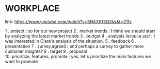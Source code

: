 # WORKPLACE

link: https://www.youtube.com/watch?v=3HAXKf3QSks&t=211s

1 . project : so for our new project
2 . market trends : I think we should start by analyzing the latest market trends
3 . budget
4 . analysis /əˈnæl.ə.sɪs/ : I was interested in Clare's analysis of the situation.
5 . feedback
6 . presentation
7 . survey,agreed : and perhaps a survey to gather more customer insights?
8 . target
9 . proposal  
10. prioritize, features, promote : yes, let's prioritize the main features we want to promote
